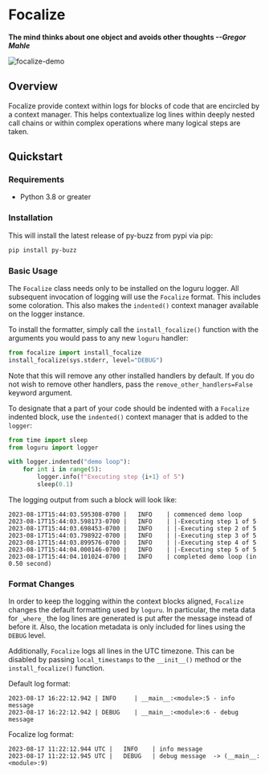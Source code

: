 # Focalize

**The mind thinks about one object and avoids other thoughts _--Gregor Mahle_**

![focalize-demo](images/focalize-demo.gif)


## Overview

Focalize provide context within logs for blocks of code that are encircled by a
context manager. This helps contextualize log lines within deeply nested call chains or
within complex operations where many logical steps are taken.


## Quickstart

### Requirements

* Python 3.8 or greater


### Installation

This will install the latest release of py-buzz from pypi via pip:

```bash
pip install py-buzz
```

### Basic Usage

The `Focalize` class needs only to be installed on the loguru logger. All subsequent
invocation of logging will use the `Focalize` format. This includes some coloration.
This also makes the `indented()` context manager available on the logger instance.

To install the formatter, simply call the `install_focalize()` function with the
arguments you would pass to any new `loguru` handler:

```python
from focalize import install_focalize
install_focalize(sys.stderr, level="DEBUG")
```

Note that this will remove any other installed handlers by default. If you do not wish
to remove other handlers, pass the `remove_other_handlers=False` keyword argument.

To designate that a part of your code should be indented with a `Focalize` indented
block, use the `indented()` context manager that is added to the `logger`:

```python
from time import sleep
from loguru import logger

with logger.indented("demo loop"):
    for int i in range(5):
        logger.info(f"Executing step {i+1} of 5")
        sleep(0.1)
```

The logging output from such a block will look like:

```
2023-08-17T15:44:03.595308-0700 |   INFO    | commenced demo loop
2023-08-17T15:44:03.598173-0700 |   INFO    | |-Executing step 1 of 5
2023-08-17T15:44:03.698453-0700 |   INFO    | |-Executing step 2 of 5
2023-08-17T15:44:03.798922-0700 |   INFO    | |-Executing step 3 of 5
2023-08-17T15:44:03.899576-0700 |   INFO    | |-Executing step 4 of 5
2023-08-17T15:44:04.000146-0700 |   INFO    | |-Executing step 5 of 5
2023-08-17T15:44:04.101024-0700 |   INFO    | completed demo loop (in 0.50 second)
```

### Format Changes

In order to keep the logging within the context blocks aligned, `Focalize` changes the
default formatting used by `loguru`. In particular, the meta data for `_where_` the
log lines are generated is put after the message instead of before it. Also, the
location metadata is only included for lines using the `DEBUG` level.

Additionally, `Focalize` logs all lines in the UTC timezone. This can be disabled by
passing `local_timestamps` to the `__init__()` method or the `install_focalize()`
function.

Default log format:
```
2023-08-17 16:22:12.942 | INFO     | __main__:<module>:5 - info message
2023-08-17 16:22:12.942 | DEBUG    | __main__:<module>:6 - debug message
```

Focalize log format:
```
2023-08-17 11:22:12.944 UTC |   INFO    | info message
2023-08-17 11:22:12.945 UTC |   DEBUG   | debug message  -> (__main__:<module>:9)
```
